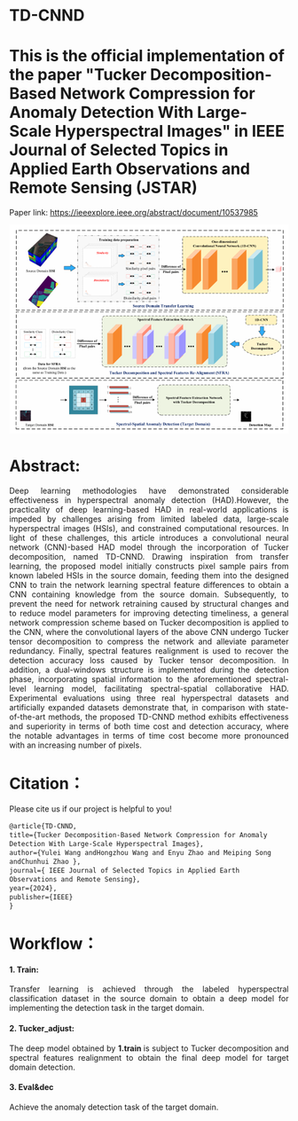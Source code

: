 # TD-CNND

# This is the official implementation of the paper "Tucker Decomposition-Based Network Compression for Anomaly Detection With Large-Scale Hyperspectral Images" in  IEEE Journal of Selected Topics in Applied Earth Observations and Remote Sensing (JSTAR)

Paper link: https://ieeexplore.ieee.org/abstract/document/10537985

![TD-CNND](figure/TD-CNND.png)

# Abstract:
<p style="text-align: justify;">
    Deep learning methodologies have demonstrated considerable effectiveness in hyperspectral anomaly detection (HAD).However, the practicality of deep learning-based HAD in real-world applications is impeded by challenges arising from limited labeled data, large-scale hyperspectral images (HSIs), and constrained computational resources. In light of these challenges, this article introduces a convolutional neural network (CNN)-based HAD model through the incorporation of Tucker decomposition, named TD-CNND. Drawing inspiration from transfer learning, the proposed model initially constructs pixel sample pairs from known labeled HSIs in the source domain, feeding them into the designed CNN to train the network learning spectral feature differences to obtain a CNN containing knowledge from the source domain. Subsequently, to prevent the need for network retraining caused by structural changes and to reduce model parameters for improving detecting timeliness, a general network compression scheme based on Tucker decomposition is applied to the CNN, where the convolutional layers of the above CNN undergo Tucker tensor decomposition to compress the network and alleviate parameter redundancy. Finally, spectral features realignment is used to recover the detection accuracy loss caused by Tucker tensor decomposition. In addition, a dual-windows structure is implemented during the detection phase, incorporating spatial information to the aforementioned spectral-level learning model, facilitating spectral-spatial collaborative HAD. Experimental evaluations using three real hyperspectral datasets and artificially expanded datasets demonstrate that, in comparison with state-of-the-art methods, the proposed TD-CNND method exhibits effectiveness and superiority in terms of both time cost and detection accuracy, where the notable advantages in terms of time cost become more pronounced with an increasing number of pixels.
</p>


# Citation：
Please cite us if our project is helpful to you!

```
@article{TD-CNND,
title={Tucker Decomposition-Based Network Compression for Anomaly Detection With Large-Scale Hyperspectral Images},
author={Yulei Wang andHongzhou Wang and Enyu Zhao and Meiping Song andChunhui Zhao },
journal={ IEEE Journal of Selected Topics in Applied Earth Observations and Remote Sensing},
year={2024},
publisher={IEEE}
}
```

# Workflow：

#### 1. Train:

<p style="text-align: justify;">
Transfer learning is achieved through the labeled hyperspectral classification dataset in the source domain to obtain a deep model for implementing the detection task in the target domain.
</p>

#### 2. Tucker_adjust:

<p style="text-align: justify;">
    The deep model obtained by <b>1.train </b>is subject to Tucker decomposition and spectral features realignment to obtain the final deep model for target domain detection.
</p>

#### 3. Eval&dec

<p style="text-align: justify;">
Achieve the anomaly detection task of the target domain.
</p>

